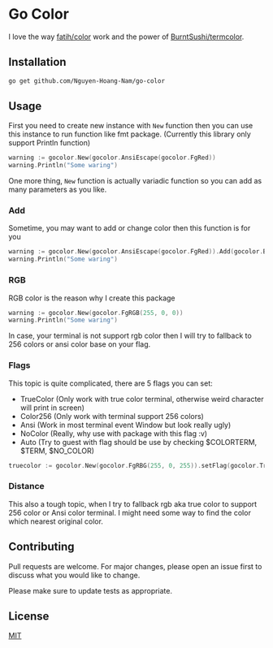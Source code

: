 # Go Color

I love the way [fatih/color](https://github.com/fatih/color) work and the
power of [BurntSushi/termcolor](https://github.com/BurntSushi/termcolor).

## Installation

```bash
go get github.com/Nguyen-Hoang-Nam/go-color
```

## Usage

First you need to create new instance with `New` function then you can use
this instance to run function like fmt package. (Currently this library
only support Println function)

```go
warning := gocolor.New(gocolor.AnsiEscape(gocolor.FgRed))
warning.Println("Some waring")
```

One more thing, `New` function is actually variadic function so you can
add as many parameters as you like.

### Add

Sometime, you may want to add or change color then this function is for you

```go
warning := gocolor.New(gocolor.AnsiEscape(gocolor.FgRed)).Add(gocolor.BgYellow)
warning.Println("Some waring")
```

### RGB

RGB color is the reason why I create this package

```go
warning := gocolor.New(gocolor.FgRGB(255, 0, 0))
warning.Println("Some waring")
```

In case, your terminal is not support rgb color then I will try to fallback to
256 colors or ansi color base on your flag.

### Flags

This topic is quite complicated, there are 5 flags you can set:

- TrueColor (Only work with true color terminal, otherwise weird character
  will print in screen)
- Color256 (Only work with terminal support 256 colors)
- Ansi (Work in most terminal event Window but look really ugly)
- NoColor (Really, why use with package with this flag :v)
- Auto (Try to guest with flag should be use by checking $COLORTERM, $TERM,
$NO_COLOR)

```go
truecolor := gocolor.New(gocolor.FgRBG(255, 0, 255)).setFlag(gocolor.TrueColor)
```

### Distance

This also a tough topic, when I try to fallback rgb aka true color to support
256 color or Ansi color terminal. I might need some way to find the color
which nearest original color.

## Contributing

Pull requests are welcome. For major changes,
please open an issue first to discuss what you would like to change.

Please make sure to update tests as appropriate.

## License

[MIT](https://choosealicense.com/licenses/mit/)
